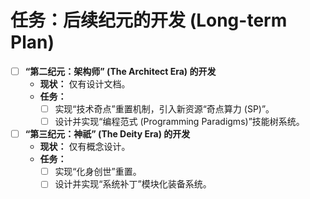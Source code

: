 # 任务：后续纪元的开发 (Long-term Plan)

- [ ] **“第二纪元：架构师” (The Architect Era) 的开发**
    - **现状：** 仅有设计文档。
    - **任务：**
        - [ ] 实现“技术奇点”重置机制，引入新资源“奇点算力 (SP)”。
        - [ ] 设计并实现“编程范式 (Programming Paradigms)”技能树系统。

- [ ] **“第三纪元：神祇” (The Deity Era) 的开发**
    - **现状：** 仅有概念设计。
    - **任务：**
        - [ ] 实现“化身创世”重置。
        - [ ] 设计并实现“系统补丁”模块化装备系统。